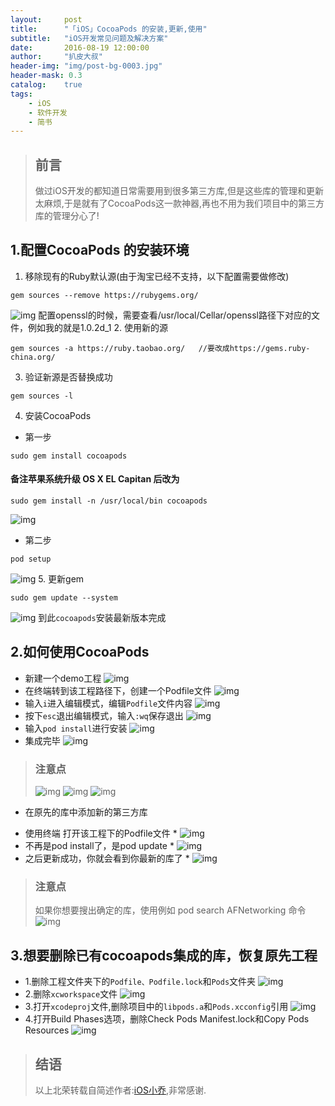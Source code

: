 ```yaml
---
layout:     post
title:      "「iOS」CocoaPods 的安装,更新,使用"
subtitle:   "iOS开发常见问题及解决方案"
date:       2016-08-19 12:00:00
author:     "扒皮大叔"
header-img: "img/post-bg-0003.jpg"
header-mask: 0.3
catalog:    true
tags:
    - iOS
    - 软件开发
    - 简书
---
```


> ## 前言
> 做过iOS开发的都知道日常需要用到很多第三方库,但是这些库的管理和更新太麻烦,于是就有了CocoaPods这一款神器,再也不用为我们项目中的第三方库的管理分心了!

## 1.配置CocoaPods 的安装环境

1. 移除现有的Ruby默认源(由于淘宝已经不支持，以下配置需要做修改)
```
gem sources --remove https://rubygems.org/
```
![img](/img/post_cocoapod/cocoapod01.jpg)
配置openssl的时候，需要查看/usr/local/Cellar/openssl路径下对应的文件，例如我的就是1.0.2d_1
2. 使用新的源
```
gem sources -a https://ruby.taobao.org/   //要改成https://gems.ruby-china.org/ 
```
3. 验证新源是否替换成功
```
gem sources -l
```
4. 安装CocoaPods
+ 第一步
```
sudo gem install cocoapods
```
#### 备注苹果系统升级 OS X EL Capitan 后改为
```
sudo gem install -n /usr/local/bin cocoapods
```
![img](/img/post_cocoapod/cocoapod02.jpg)
+ 第二步
```
pod setup
```
![img](/img/post_cocoapod/cocoapod03.jpg)
5. 更新gem
```
sudo gem update --system
```
![img](/img/post_cocoapod/cocoapod04.jpg)
到此`cocoapods`安装最新版本完成

## 2.如何使用CocoaPods 
+ 新建一个demo工程
![img](/img/post_cocoapod/cocoapod05.jpg)
+ 在终端转到该工程路径下，创建一个Podfile文件
![img](/img/post_cocoapod/cocoapod06.jpg)
+ 输入`i`进入编辑模式，编辑`Podfile`文件内容
![img](/img/post_cocoapod/cocoapod07.jpg)
+ 按下`esc`退出编辑模式，输入`:wq`保存退出
![img](/img/post_cocoapod/cocoapod08.jpg)
+ 输入`pod install`进行安装
![img](/img/post_cocoapod/cocoapod09.jpg)
+ 集成完毕
![img](/img/post_cocoapod/cocoapod10.jpg)

> ### 注意点
> ![img](/img/post_cocoapod/cocoapod11.jpg)
> ![img](/img/post_cocoapod/cocoapod12.jpg)
> ![img](/img/post_cocoapod/cocoapod13.jpg)

+ 在原先的库中添加新的第三方库<br />
* 使用终端 打开该工程下的Podfile文件 *
![img](/img/post_cocoapod/cocoapod14.jpg)
* 不再是pod install了，是pod update *
![img](/img/post_cocoapod/cocoapod15.jpg)
* 之后更新成功，你就会看到你最新的库了 *
![img](/img/post_cocoapod/cocoapod16.jpg)

> ### 注意点
> 如果你想要搜出确定的库，使用例如 pod search AFNetworking 命令
> ![img](/img/post_cocoapod/cocoapod17.jpg)

## 3.想要删除已有cocoapods集成的库，恢复原先工程
* 1.删除工程文件夹下的`Podfile、Podfile.lock`和`Pods`文件夹
![img](/img/post_cocoapod/cocoapod18.jpg)
* 2.删除`xcworkspace`文件
![img](/img/post_cocoapod/cocoapod19.jpg)
* 3.打开`xcodeproj`文件,删除项目中的`libpods.a`和`Pods.xcconfig`引用
![img](/img/post_cocoapod/cocoapod20.jpg)
* 4.打开Build Phases选项，删除Check Pods Manifest.lock和Copy Pods Resources
![img](/img/post_cocoapod/cocoapod21.jpg)


> ## 结语
> 以上北荣转载自简述作者:[iOS小乔](http://www.jianshu.com/users/f029d92cedc0/latest_articles),非常感谢.










